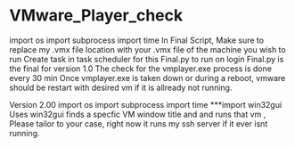 # VMware_Player_check

import os
import subprocess
import time
In Final Script, Make sure to replace my .vmx file location with your .vmx file of the machine you wish to run
Create task in task scheduler for this Final.py to run on login
Final.py is the final for version 1.0
The check for the vmplayer.exe process is done every 30 min
Once vmplayer.exe is taken down or during a reboot, vmware should be restart with desired vm if it is allready not running.

Version 2.00
import os
import subprocess
import time
***import win32gui
Uses win32gui
finds a specfic VM window title and and runs that vm ,
Please tailor to your case, right now it runs my ssh server if it ever isnt running.


